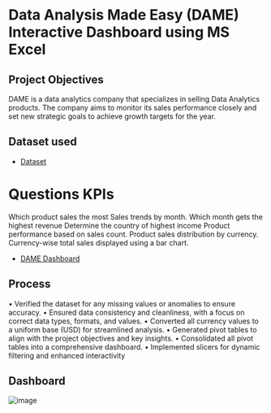 # Data Analysis Made Easy (DAME) Interactive Dashboard using MS Excel
## Project Objectives
DAME is a data analytics company that specializes in selling Data Analytics products. The company aims to monitor its sales performance closely and set new strategic goals to achieve growth targets for the year.



## Dataset used
- <a href="https://github.com/OrisTheAnalyst/Data-Analysis-Excel-Dashboard/blob/main/DAME%20DATA%20SHEET.xlsx">Dataset</a>



# Questions KPIs
Which product sales the most
Sales trends by month.
Which month gets the highest revenue
Determine the country of highest income 
Product performance based on sales count.
Product sales distribution by currency.
Currency-wise total sales displayed using a bar chart.

- <a href="https://github.com/OrisTheAnalyst/Data-Analysis-Excel-Dashboard/blob/main/20241017_111545.jpg">DAME Dashboard<a/>



## Process
•	Verified the dataset for any missing values or anomalies to ensure accuracy.
•	Ensured data consistency and cleanliness, with a focus on correct data types, formats, and values.
•	Converted all currency values to a uniform base (USD) for streamlined analysis.
•	Generated pivot tables to align with the project objectives and key insights.
•	Consolidated all pivot tables into a comprehensive dashboard.
•	Implemented slicers for dynamic filtering and enhanced interactivity 



## Dashboard
![image](https://github.com/user-attachments/assets/76f12fd9-ca9e-442e-bc74-f217fc045438)
